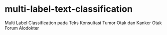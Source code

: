 # multi-label-text-classification
Multi Label Classification pada Teks Konsultasi Tumor Otak dan Kanker Otak Forum Alodokter
